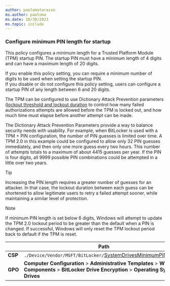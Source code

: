 ```yaml
---
author: paolomatarazzo
ms.author: paoloma
ms.date: 10/30/2023
ms.topic: include
---
```


### Configure minimum PIN length for startup

This policy configures a minimum length for a Trusted Platform Module (TPM) startup PIN. The startup PIN must have a minimum length of 4 digits and can have a maximum length of 20 digits.

If you enable this policy setting, you can require a minimum number of digits to be used when setting the startup PIN.\
If you disable or do not configure this policy setting, users can configure a startup PIN of any length between 6 and 20 digits.

The TPM can be configured to use Dictionary Attack Prevention parameters ([lockout threshold and lockout duration](../../../../hardware-security/tpm/trusted-platform-module-services-group-policy-settings.md) to control how many failed authorizations attempts are allowed before the TPM is locked out, and how much time must elapse before another attempt can be made.

The Dictionary Attack Prevention Parameters provide a way to balance security needs with usability. For example, when BitLocker is used with a TPM + PIN configuration, the number of PIN guesses is limited over time. A TPM 2.0 in this example could be configured to allow only 32 PIN guesses immediately, and then only one more guess every two hours. This number of attempts totals to a maximum of about 4415 guesses per year. If the PIN is four digits, all 9999 possible PIN combinations could be attempted in a little over two years.

> [!TIP]
> Increasing the PIN length requires a greater number of guesses for an attacker. In that case, the lockout duration between each guess can be shortened to allow legitimate users to retry a failed attempt sooner, while maintaining a similar level of protection.

> [!NOTE]
> If minimum PIN length is set below 6 digits, Windows will attempt to update the TPM 2.0 lockout period to be greater than the default when a PIN is changed. If successful, Windows will only reset the TPM lockout period back to default if the TPM is reset.

|  | Path |
|--|--|
| **CSP** | `./Device/Vendor/MSFT/BitLocker/`[SystemDrivesMinimumPINLength](/windows/client-management/mdm/bitlocker-csp#systemdrivesminimumpinlength) |
| **GPO** | **Computer Configuration** > **Administrative Templates** > **Windows Components** > **BitLocker Drive Encryption** > **Operating System Drives** |
